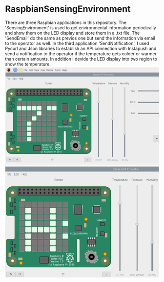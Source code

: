 # RaspbianSensingEnvironment
 There are three Raspbian applications in this repository. The 'SensingEnvironment' is used to get environmental information periodically and show them on the LED display and store them in a .txt file. The 'SendEmail' do the same as previos one but send the information via email to the operator as well. In the third application 'SendNotification', I used Pycurl and Json libraries to establish an API connection with Instapush and send a notification to the operator if the temperature gets colder or warmer than certain amounts. In addition I devide the LED display into two region to show the temperature.
 ![picture](SensingEnvironment.PNG)
  ![picture](SensingEnvironment1.PNG)
